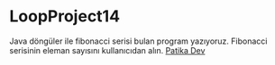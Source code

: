 # LoopProject14
Java döngüler ile fibonacci serisi bulan program yazıyoruz. Fibonacci serisinin eleman sayısını kullanıcıdan alın.
[Patika Dev](https://app.patika.dev)

